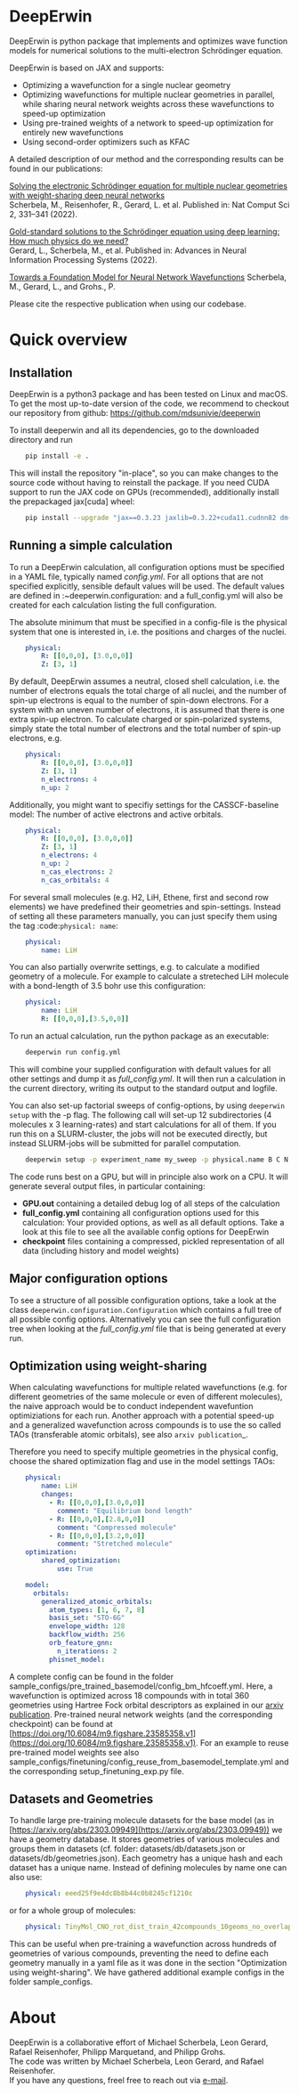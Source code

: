 # DeepErwin

DeepErwin is python package that implements and optimizes wave function models for numerical solutions to the multi-electron Schrödinger equation.

DeepErwin is based on JAX and supports:
- Optimizing a wavefunction for a single nuclear geometry
- Optimizing wavefunctions for multiple nuclear geometries in parallel, while sharing neural network weights across these wavefunctions to speed-up optimization
- Using pre-trained weights of a network to speed-up optimization for entirely new wavefunctions
- Using second-order optimizers such as KFAC 

A detailed description of our method and the corresponding results can be found in our publications: 

[Solving the electronic Schrödinger equation for multiple nuclear geometries with weight-sharing deep neural networks](https://www.nature.com/articles/s43588-022-00228-x) \
Scherbela, M., Reisenhofer, R., Gerard, L. et al. Published in: Nat Comput Sci 2, 331–341 (2022). 

[Gold-standard solutions to the Schrödinger equation using deep learning: How much physics do we need?](https://proceedings.neurips.cc/paper_files/paper/2022/hash/430894999584d0bd358611e2ecf00b15-Abstract-Conference.html) \
Gerard, L., Scherbela, M., et al. Published in: Advances in Neural Information Processing Systems (2022). 

[Towards a Foundation Model for Neural Network Wavefunctions](https://arxiv.org/abs/2303.09949)
Scherbela, M., Gerard, L., and Grohs., P. 

Please cite the respective publication when using our codebase.


# Quick overview

## Installation

DeepErwin is a python3 package and has been tested on Linux and macOS.
To get the most up-to-date version of the code, we recommend to checkout our repository from github:
https://github.com/mdsunivie/deeperwin

To install deeperwin and all its dependencies, go to the downloaded directory and run

```bash
    pip install -e .
```

This will install the repository "in-place", so you can make changes to the source code without having to reinstall the package.
If you need CUDA support to run the JAX code on GPUs (recommended), additionally install the prepackaged jax[cuda] wheel:

```bash
    pip install --upgrade "jax==0.3.23 jaxlib=0.3.22+cuda11.cudnn82 dm-haiku=0.0.9" -f https://storage.googleapis.com/jax-releases/jax_cuda_releases.html
```


## Running a simple calculation


To run a DeepErwin calculation, all configuration options must be specified in a YAML file, typically named *config.yml*.
For all options that are not specified explicitly, sensible default values will be used. The default values are defined in :~deeperwin.configuration: and a full_config.yml will also be created for each calculation listing the full configuration.

The absolute minimum that must be specified in a config-file is the physical system that one is interested in, i.e. the positions and charges of the nuclei.

```yaml
    physical:
        R: [[0,0,0], [3.0,0,0]]
        Z: [3, 1]
```


By default, DeepErwin assumes a neutral, closed shell calculation, i.e. the number of electrons equals the total charge of all nuclei, and the number of spin-up electrons is equal to the number of spin-down electrons.
For a system with an uneven number of electrons, it is assumed that there is one extra spin-up electron.
To calculate charged or spin-polarized systems, simply state the total number of electrons and the total number of spin-up electrons, e.g.

```yaml
    physical:
        R: [[0,0,0], [3.0,0,0]]
        Z: [3, 1]
        n_electrons: 4
        n_up: 2
```

Additionally, you might want to specifiy settings for the CASSCF-baseline model: The number of active electrons and active orbitals.

```yaml
    physical:
        R: [[0,0,0], [3.0,0,0]]
        Z: [3, 1]
        n_electrons: 4
        n_up: 2
        n_cas_electrons: 2
        n_cas_orbitals: 4
```

For several small molecules (e.g. H2, LiH, Ethene, first and second row elements) we have predefined their geometries and spin-settings.
Instead of setting all these parameters manually, you can just specify them using the tag :code:`physical: name`:

```yaml
    physical:
        name: LiH
```

You can also partially overwrite settings, e.g. to calculate a modified geometry of a molecule. For example to calculate a streteched LiH molecule with a bond-length of 3.5 bohr use this configuration:

```yaml
    physical:
        name: LiH
        R: [[0,0,0],[3.5,0,0]]
```

To run an actual calculation, run the python package as an executable:

```bash
    deeperwin run config.yml
```

This will combine your supplied configuration with default values for all other settings and dump it as *full_config.yml*. It will then run a calculation in the current directory, writing its output to the standard output and logfile.

You can also set-up factorial sweeps of config-options, by using ```deeperwin setup``` with the -p flag.
The following call will set-up 12 subdirectories (4 molecules x 3 learning-rates) and start calculations for all of them.
If you run this on a SLURM-cluster, the jobs will not be executed directly, but instead SLURM-jobs will be submitted for parallel computation.

```bash
    deeperwin setup -p experiment_name my_sweep -p physical.name B C N O -p optimization.optimizer.learning_rate 1e-3 2e-3 5e-3 -i config.yml
```

The code runs best on a GPU, but will in principle also work on a CPU. It will generate several output files, in particular containing:

* **GPU.out** containing a detailed debug log of all steps of the calculation
* **full_config.yml** containing all configuration options used for this calculation: Your provided options, as well as all default options. Take a look at this file to see all the available config options for DeepErwin
* **checkpoint** files containing a compressed, pickled representation of all data (including history and model weights)


## Major configuration options


To see a structure of all possible configuration options, take a look at the class ```deeperwin.configuration.Configuration``` which contains a full tree of all possible config options.
Alternatively you can see the full configuration tree when looking at the *full_config.yml* file that is being generated at every run.


## Optimization using weight-sharing
 
When calculating wavefunctions for multiple related wavefunctions (e.g. for different geometries of the same molecule or even of different molecules), the naive approach would be to conduct independent wavefuntion optimiziations for each run.
Another approach with a potential speed-up and a generalized wavefunction across compounds is to use the so called TAOs (transferable atomic orbitals), see also `arxiv publication`_.

Therefore you need to specify multiple geometries in the physical config, choose the shared optimization flag and use in the model settings TAOs:

```yaml
    physical:
        name: LiH
        changes:
          - R: [[0,0,0],[3.0,0,0]]
            comment: "Equilibrium bond length"
          - R: [[0,0,0],[2.8,0,0]]
            comment: "Compressed molecule"
          - R: [[0,0,0],[3.2,0,0]]
            comment: "Stretched molecule"
    optimization:
        shared_optimization:
            use: True

    model:
      orbitals:
        generalized_atomic_orbitals:
          atom_types: [1, 6, 7, 8]
          basis_set: "STO-6G"
          envelope_width: 128
          backflow_width: 256
          orb_feature_gnn:
            n_iterations: 2
          phisnet_model:
```

A complete config can be found in the folder sample_configs/pre_trained_basemodel/config_bm_hfcoeff.yml. Here,
a wavefunction
is optimized across 18 compounds with in total 360 geometries using Hartree Fock orbital descriptors as explained in our [arxiv publication](https://arxiv.org/abs/2303.09949). Pre-trained neural network weights (and the corresponding checkpoint) can be found at [https://doi.org/10.6084/m9.figshare.23585358.v1](https://doi.org/10.6084/m9.figshare.23585358.v1).
For an example to reuse pre-trained model weights see also sample_configs/finetuning/config_reuse_from_basemodel_template.yml
and the corresponding setup_finetuning_exp.py file.

## Datasets and Geometries

To handle large pre-training molecule datasets for the base model (as in [https://arxiv.org/abs/2303.09949](https://arxiv.org/abs/2303.09949)) we have a geometry database.
It stores geometries of various molecules
and groups them in datasets (cf. folder: datasets/db/datasets.json or datasets/db/geometries.json). Each geometry has a
unique hash and each dataset has a unique name. Instead of defining molecules by name one can also use:



```yaml
    physical: eeed25f9e4dc8b8b44c0b8245cf1210c
```

or for a whole group of molecules:

```yaml
    physical: TinyMol_CNO_rot_dist_train_42compounds_10geoms_no_overlap_qm7
```

This can be useful when pre-training a wavefunction across hundreds of geometries of various compounds, preventing the need to define each geometry manually in a yaml file as it was done in the section "Optimization using weight-sharing".
We have gathered additional example configs in the folder sample_configs.


# About

DeepErwin is a collaborative effort of Michael Scherbela, Leon Gerard, Rafael Reisenhofer, Philipp Marquetand, and Philipp Grohs.\
The code was written by Michael Scherbela, Leon Gerard, and Rafael Reisenhofer.\
If you have any questions, freel free to reach out via [e-mail](mailto:deeperwin.datascience@univie.ac.at).
